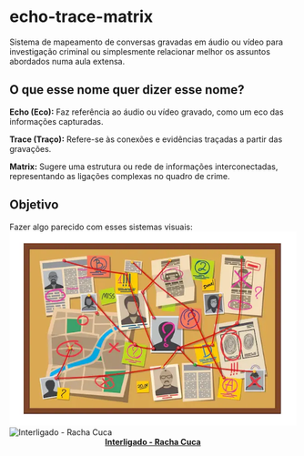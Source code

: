 # echo-trace-matrix
Sistema de mapeamento de conversas gravadas em áudio ou vídeo para investigação criminal ou simplesmente relacionar melhor os assuntos abordados numa aula extensa.

## O que esse nome quer dizer esse nome?
**Echo (Eco):** Faz referência ao áudio ou vídeo gravado, como um eco das informações capturadas.

**Trace (Traço):** Refere-se às conexões e evidências traçadas a partir das gravações.

**Matrix:** Sugere uma estrutura ou rede de informações interconectadas, representando as ligações complexas no quadro de crime.

## Objetivo

Fazer algo parecido com esses sistemas visuais:
![Quadro de crime com pinos e evidências conectadas com fio vermelho](quadro-de-crime-com-pinos-e-evidencias-conectadas-com-fio-vermelho.png)
![Interligado - Racha Cuca](interligado.gif)
<span style="display: block; text-align: center;">**[Interligado - Racha Cuca](https://rachacuca.com.br/raciocinio/interligado/)**</span>
